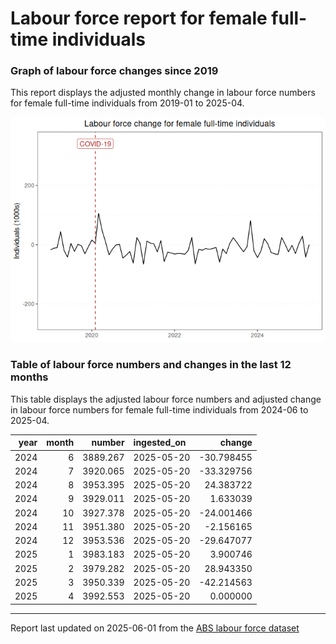 Labour force report for female full-time individuals
================

### Graph of labour force changes since 2019

This report displays the adjusted monthly change in labour force numbers
for female full-time individuals from 2019-01 to 2025-04.

![](female_full-time_report_files/figure-gfm/unnamed-chunk-2-1.png)<!-- -->

### Table of labour force numbers and changes in the last 12 months

This table displays the adjusted labour force numbers and adjusted
change in labour force numbers for female full-time individuals from
2024-06 to 2025-04.

| year | month |   number | ingested_on |     change |
|-----:|------:|---------:|:------------|-----------:|
| 2024 |     6 | 3889.267 | 2025-05-20  | -30.798455 |
| 2024 |     7 | 3920.065 | 2025-05-20  | -33.329756 |
| 2024 |     8 | 3953.395 | 2025-05-20  |  24.383722 |
| 2024 |     9 | 3929.011 | 2025-05-20  |   1.633039 |
| 2024 |    10 | 3927.378 | 2025-05-20  | -24.001466 |
| 2024 |    11 | 3951.380 | 2025-05-20  |  -2.156165 |
| 2024 |    12 | 3953.536 | 2025-05-20  | -29.647077 |
| 2025 |     1 | 3983.183 | 2025-05-20  |   3.900746 |
| 2025 |     2 | 3979.282 | 2025-05-20  |  28.943350 |
| 2025 |     3 | 3950.339 | 2025-05-20  | -42.214563 |
| 2025 |     4 | 3992.553 | 2025-05-20  |   0.000000 |

------------------------------------------------------------------------

Report last updated on 2025-06-01 from the [ABS labour force
dataset](https://www.abs.gov.au/statistics/labour/employment-and-unemployment/labour-force-australia/latest-release)
